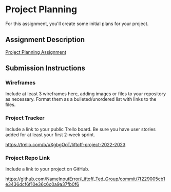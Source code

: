 # Project Planning
For this assignment, you'll create some initial plans for your project.

## Assignment Description
[Project Planning Assignment](https://education.launchcode.org/liftoff/modules/assignments/project-planning)

## Submission Instructions

### Wireframes

Include at least 3 wireframes here, adding images or files to your repository as necessary. Format them as a bulleted/unordered list with links to the files.


### Project Tracker

Include a link to your public Trello board. Be sure you have user stories added for at least your first 2-week sprint.

https://trello.com/b/uXgbgOqT/liftoff-project-2022-2023

### Project Repo Link

Include a link to your project on GitHub.  

https://github.com/NameInputError/Liftoff_Ted_Group/commit/7f229005cb1e3436dcf6f10e36c6c0a9a37fb0f6

